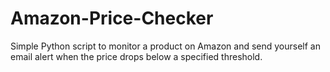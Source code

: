 # Amazon-Price-Checker
Simple Python script to monitor a product on Amazon and send yourself an email alert when the price drops below a specified threshold.
